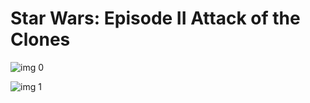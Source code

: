 # Star Wars: Episode II Attack of the Clones

![img 0](https://i.imgur.com/pbKlZyG.jpg)

![img 1](https://i.imgur.com/uIXzjWD.jpg)

